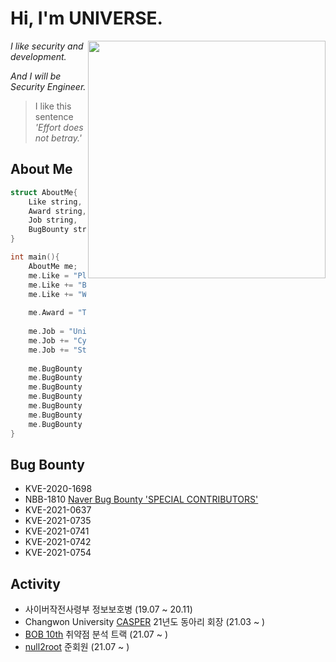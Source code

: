 # Hi, I'm UNIVERSE.

<img align='right' src="https://github-readme-stats.vercel.app/api?username=Universe1122&show_icons=true&theme=radical" width="380">

*I like security and development.*

*And I will be Security Engineer.*

> I like this sentence *'Effort does not betray.'*



## About Me

```c++
struct AboutMe{
	Like string,
	Award string,
	Job string,
	BugBounty string
}

int main(){
	AboutMe me;
	me.Like = "Playing CTF";
	me.Like += "Bugbounty";
	me.Like += "Web and pwnable";
	
	me.Award = "The 5th Development Security Contest 'Encouragement Award'";
	
	me.Job = "University CERT (2017 ~ )";
	me.Job += "Cyber Operation Center soldier (2019 ~ 2020)";
	me.Job += "Student and... Bug hunter!!"
	
	me.BugBounty = "KVE-2020-1698";
	me.BugBounty += "NBB-1810";
	me.BugBounty += "KVE-2021-0637";
	me.BugBounty += "KVE-2021-0735";
	me.BugBounty += "KVE-2021-0741";
	me.BugBounty += "KVE-2021-0742";
	me.BugBounty += "KVE-2021-0754";
}
```

## Bug Bounty
- KVE-2020-1698
- NBB-1810	[Naver Bug Bounty 'SPECIAL CONTRIBUTORS'](https://bugbounty.naver.com/ko/halloffame)
- KVE-2021-0637
- KVE-2021-0735  
- KVE-2021-0741  
- KVE-2021-0742  
- KVE-2021-0754

## Activity
- 사이버작전사령부 정보보호병 (19.07 ~ 20.11)
- Changwon University [CASPER](https://casper.or.kr) 21년도 동아리 회장 (21.03 ~ )
- [BOB 10th](https://www.kitribob.kr/) 취약점 분석 트랙 (21.07 ~ )
- [null2root](https://null2root.github.io/history.html) 준회원 (21.07 ~ )


